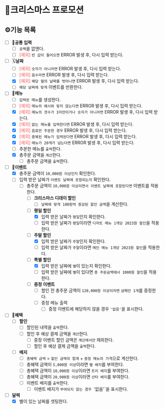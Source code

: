 # 🎄크리스마스 프로모션

## ⚙️기능 목록
- [ ] 🔣**공통 입력**
    - [ ] `공백`을 없앤다.
    - [ ] <span style="color: #FC8C8C">**[예외]**</span> `빈 값이 들어오면` ERROR 발생 후, 다시 입력 받는다.
- [ ] 🗓️**날짜**
    - [ ] <span style="color: #FC8C8C">**[예외]**</span> `숫자가 아니라면` ERROR 발생 후, 다시 입력 받는다.
    - [ ] <span style="color: #FC8C8C">**[예외]**</span> `음수라면` ERROR 발생 후, 다시 입력 받는다.
    - [x] <span style="color: #FC8C8C">**[예외]**</span> `해당 월의 날짜를 벗어나면` ERROR 발생 후, 다시 입력 받는다.
    - [ ] `해당 날짜에 맞게` 이벤트를 반환한다.
- [ ] 🥘**메뉴**
    - [ ] `입력된 메뉴`를 생성한다.
    - [ ] <span style="color: #FC8C8C">**[예외]**</span> `메뉴의 예시와 맞지 않는다면` ERROR 발생 후, 다시 입력 받는다.
    - [x] <span style="color: #FC8C8C">**[예외]**</span> `메뉴의 갯수가 1미만이거나 숫자가 아니라면` ERROR 발생 후, 다시 입력 받는다.
    - [x] <span style="color: #FC8C8C">**[예외]**</span> `없는 메뉴를 입력한다면` ERROR 발생 후, 다시 입력 받는다.
    - [x] <span style="color: #FC8C8C">**[예외]**</span> `음료만 주문한 경우` ERROR 발생 후, 다시 입력 받는다.
    - [x] <span style="color: #FC8C8C">**[예외]**</span> `중복된 메뉴가 입력된다면` ERROR 발생 후, 다시 입력 받는다.
    - [x] <span style="color: #FC8C8C">**[예외]**</span> `메뉴가 20개가 넘는다면` ERROR 발생 후, 다시 입력 받는다.
    - [ ] 추문한 메뉴를 `출력`한다.
    - [x] 총주문 금액을 `계산`한다.
        - [ ] 총주문 금액을 `출력`한다. 
- [ ] 🎈**이벤트**
    - [x] 총주문 금액이 `10,000원 이상인지` 확인한다.
    - [ ] 입력 받은 날짜가 `이벤트 날짜에 포함되는지` 확인한다.
        - [ ] 총주문 금액이 `10,000원 이상이면서 이벤트 날짜에 포함된다면` 이벤트를 적용한다. 
            - [ ] **크리스마스 디데이 할인**
                - [ ] `날짜에 맞게 100원씩 증감된 할인 금액`을 계산한다.
            - [ ] **평일 할인**
                - [x] 입력 받은 날짜가 `평일`인지 확인한다.
                - [ ] 입력 받은 날짜가 `평일`이라면 `디저트 메뉴 1개당 2023원 할인`을 적용한다.
            - [ ] **주말 할인**
                - [x] 입력 받은 날짜가 `주말`인지 확인한다.
                - [ ] 입력 받은 날짜가 `주말`이라면 `메인 메뉴 1개당 2023원 할인`을 적용한다.
            - [ ] **특별 할인**
                - [x] 입력 받은 날짜에 `별`이 있는지 확인한다.
                - [ ] 입력 받은 날짜에 `별`이 있다면 `총 주문금액에서 1000원 할인`을 적용한다.
            - [ ] **증정 이벤트**
                - [ ] 할인 전 총주문 금액이 `120,000원 이상이라면` `샴페인 1개`를 증정한다.
                - [ ] 증정 메뉴 출력 
                    - [ ] 증정 이벤트에 해당하지 않을 경우 `'없음'`을 표시한다.
- [ ] 🎉**혜택**
    - [ ] **할인**
      - [ ] 할인된 내역을 `출력`한다. 
      - [ ] 할인 후 예상 결제 금액을 `계산`한다.
          - [ ] 증정 이벤트 할인 금액은 `계산에서만` 제외한다.
          - [ ] 할인 후 예상 결제 금액을 `출력`한다.
    - [ ] **배지** 
       - [ ] `총혜택 금액` = `할인 금액의 합계` + `증정 메뉴의 가격`으로 계산한다.
       - [ ] 총혜택 금액이 `5,000원 이상`이라면 `별 배지`를 부여한다.
       - [ ] 총혜택 금액이 `10,000원 이상`이라면 `트리 배지`를 부여한다.
       - [ ] 총혜택 금액이 `20,000원 이상`이라면 `산타 배지`를 부여한다.
       - [ ] 이벤트 배지를 `출력`한다.
           - [ ] 이벤트 배지가 `부여되지 않는 경우 `'없음'`을 표시한다.
- [ ] **달력**
    - [x] 별이 있는 날짜를 셋팅한다.